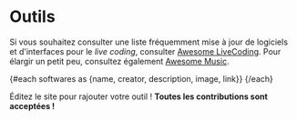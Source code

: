 <script>
     import SoftwareCard from "$lib/SoftwareCard.svelte";
     import Software from "$data/outils.json";
     let softwares = Software;
</script>

# Outils

Si vous souhaitez consulter une liste fréquemment mise à jour de logiciels et d'interfaces pour le _live coding_, consulter [Awesome LiveCoding](https://github.com/toplap/awesome-livecoding). Pour élargir un petit peu, consultez également [Awesome Music](https://github.com/noteflakes/awesome-music).

{#each softwares as {name, creator, description, image, link}}
<SoftwareCard name={name} creator={creator} description={description} image={image} link={link} />
{/each}

Éditez le site pour rajouter votre outil ! **Toutes les contributions sont acceptées !**
